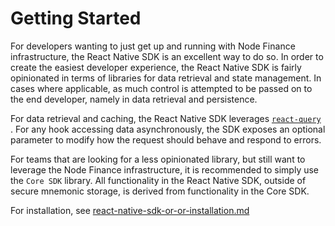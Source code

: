 # Getting Started

For developers wanting to just get up and running with Node Finance infrastructure, the React Native SDK is an excellent way to do so.  In order to create the easiest developer experience, the React Native SDK is fairly opinionated in terms of libraries for data retrieval and state management.  In cases where applicable, as much control is attempted to be passed on to the end developer, namely in data retrieval and persistence.

For data retrieval and caching, the React Native SDK leverages [`react-query`](https://tanstack.com/query/v4/docs/overview) .  For any hook accessing data asynchronously, the SDK exposes an optional parameter to modify how the request should behave and respond to errors.

For teams that are looking for a less opinionated library, but still want to leverage the Node Finance infrastructure, it is recommended to simply use the `Core SDK` library.  All functionality in the React Native SDK, outside of secure mnemonic storage, is derived from functionality in the Core SDK.



For installation, see [react-native-sdk-or-or-installation.md](react-native-sdk-or-or-installation.md "mention")
